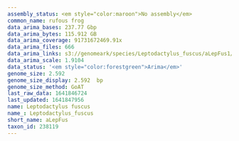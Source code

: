 ```yaml
---
assembly_status: <em style="color:maroon">No assembly</em>
common_name: rufous frog
data_arima_bases: 237.77 Gbp
data_arima_bytes: 115.912 GB
data_arima_coverage: 91731672469.91x
data_arima_files: 666
data_arima_links: s3://genomeark/species/Leptodactylus_fuscus/aLepFus1/genomic_data/arima/<br>
data_arima_scale: 1.9104
data_status: '<em style="color:forestgreen">Arima</em>'
genome_size: 2.592
genome_size_display: 2.592  bp
genome_size_method: GoAT
last_raw_data: 1641846724
last_updated: 1641847956
name: Leptodactylus fuscus
name_: Leptodactylus_fuscus
short_name: aLepFus
taxon_id: 238119
---
```

